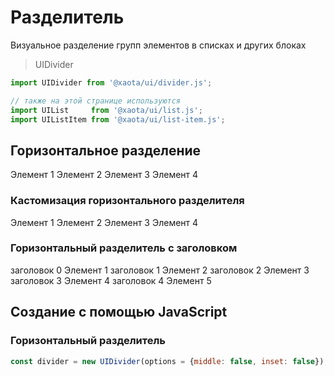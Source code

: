 # Разделитель
Визуальное разделение групп элементов в списках и других блоках

> UIDivider

```javascript
import UIDivider from '@xaota/ui/divider.js';

// также на этой странице используются
import UIList     from '@xaota/ui/list.js';
import UIListItem from '@xaota/ui/list-item.js';
```

## Горизонтальное разделение
<ui-html>
  <ui-list>
    <ui-list-item>Элемент 1</ui-list-item>
    <ui-divider></ui-divider>
    <ui-list-item>Элемент 2</ui-list-item>
    <ui-divider></ui-divider>
    <ui-list-item>Элемент 3</ui-list-item>
    <ui-divider></ui-divider>
    <ui-list-item>Элемент 4</ui-list-item>
  </ui-list>
</ui-html>

### Кастомизация горизонтального разделителя
<ui-html>
  <ui-list>
    <ui-list-item>Элемент 1</ui-list-item>
    <ui-divider middle></ui-divider>
    <ui-list-item>Элемент 2</ui-list-item>
    <ui-divider inset></ui-divider>
    <ui-list-item>Элемент 3</ui-list-item>
    <ui-divider middle inset></ui-divider>
    <ui-list-item>Элемент 4</ui-list-item>
  </ui-list>
</ui-html>

### Горизонтальный разделитель с заголовком
<ui-html>
  <ui-list>
    <ui-divider>заголовок 0</ui-divider>
    <ui-list-item>Элемент 1</ui-list-item>
    <ui-divider>заголовок 1</ui-divider>
    <ui-list-item>Элемент 2</ui-list-item>
    <ui-divider middle>заголовок 2</ui-divider>
    <ui-list-item>Элемент 3</ui-list-item>
    <ui-divider inset>заголовок 3</ui-divider>
    <ui-list-item>Элемент 4</ui-list-item>
    <ui-divider middle inset>заголовок 4</ui-divider>
    <ui-list-item>Элемент 5</ui-list-item>
  </ui-list>
</ui-html>

## Создание с помощью JavaScript
### Горизонтальный разделитель
```javascript
const divider = new UIDivider(options = {middle: false, inset: false});
```
